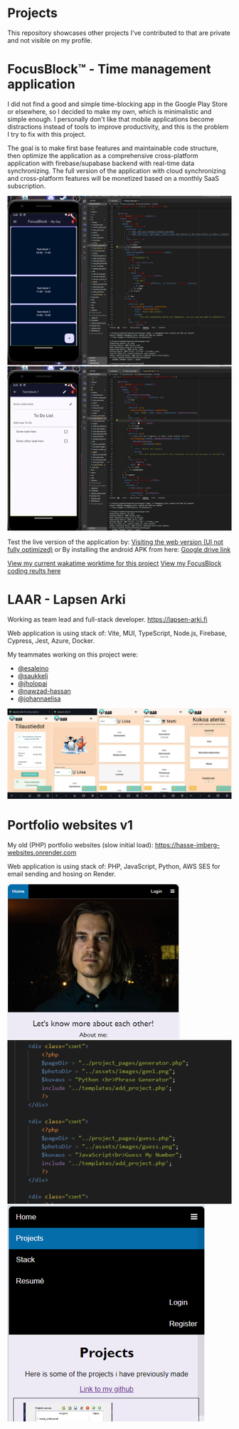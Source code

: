 # Projects
This repository showcases other projects I've contributed to that are private and not visible on my profile.

# FocusBlock™ - Time management application
I did not find a good and simple time-blocking app in the Google Play Store or elsewhere, so I decided to make my own, which is minimalistic and simple enough. I personally don't like that mobile applications become distractions instead of tools to improve productivity, and this is the problem I try to fix with this project.

The goal is to make first base features and maintainable code structure, then optimize the application as a comprehensive cross-platform application with firebase/supabase backend with real-time data synchronizing. The full version of the application with cloud synchronizing and cross-platform features will be monetized based on a monthly SaaS subscription.
  
![FocusBlock - merged images](focusblock.png)
![FocusBlock - merged images](image.png)


Test the live version of the application by:
 [Visiting the web version (UI not fully optimized)](https://focusblock-ten.vercel.app)
 or
 By installing the android APK from here:
 [Google drive link](https://drive.google.com/file/d/1WfeBbSTWtmMny2mFNNkr_BwZzN3tUFQm/view?usp=drive_link)

[View my current wakatime worktime for this project](https://wakatime.com/@018ea958-8683-4c8d-8e87-711366038480/projects/irlhtphant?start=2024-08-27&end=2024-09-02)
[View my FocusBlock coding reults here](results.md)


# LAAR - Lapsen Arki
Working as team lead and full-stack developer.
https://lapsen-arki.fi

Web application is using stack of: Vite, MUI, TypeScript, Node.js, Firebase, Cypress, Jest, Azure, Docker.

My teammates working on this project were:
- [@esaleino](https://github.com/esaleino)
- [@saukkeli](https://github.com/saukkeli)
- [@jholopai](https://github.com/jholopai)
- [@nawzad-hassan](https://github.com/nawzad-hassan)
- [@johannaelisa](https://github.com/johannaelisa)

  
![LAAR - merged images](MergedImages.png)


# Portfolio websites v1
My old (PHP) portfolio websites (slow initial load):
https://hasse-imberg-websites.onrender.com

Web application is using stack of: PHP, JavaScript, Python, AWS SES for email sending and hosing on Render.

![personal_wenbsites_v1](sites.png)
![personal_wenbsites_v1](sites1.png)
![personal_wenbsites_v1](sites3.png)
